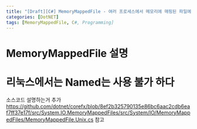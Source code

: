 ```yaml
---
title: "[Draft][C#] MemoryMappedFile - 여러 프로세스에서 메모리에 매핑된 파일에 접근하자"
categories: [DotNET]
tags: [MemoryMappedFile, C#, Programming]
---
```


# MemoryMappedFile 설명
# 리눅스에서는 Named는 사용 불가 하다
소스코드 설명하는거 추가 https://github.com/dotnet/corefx/blob/8ef2b325790135e86bc6aac2cdb6eaf7ff37e17f/src/System.IO.MemoryMappedFiles/src/System/IO/MemoryMappedFiles/MemoryMappedFile.Unix.cs 참고